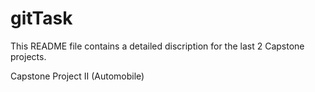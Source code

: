 # gitTask

This README file contains a detailed discription for the last 2 Capstone projects.

Capstone Project II (Automobile)
